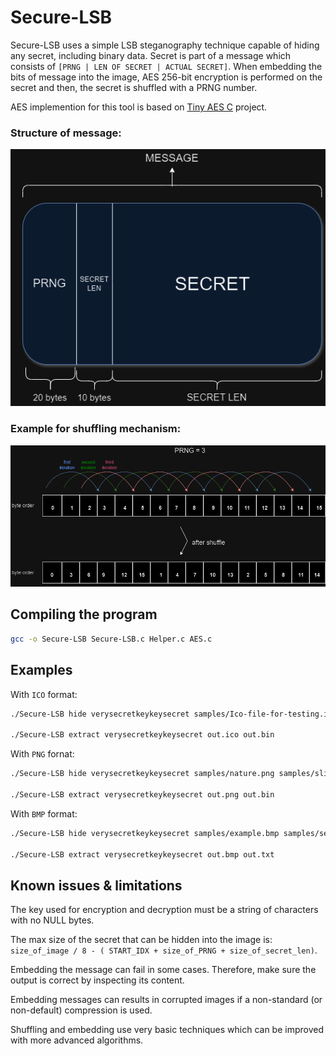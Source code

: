# Secure-LSB

Secure-LSB uses a simple LSB steganography technique capable of hiding any secret, including binary data. Secret is part of a message which consists of `[PRNG | LEN OF SECRET | ACTUAL SECRET]`. When embedding the bits of message into the image, AES 256-bit encryption is performed on the secret and then, the secret is shuffled with a PRNG number. 

AES implemention for this tool is based on [Tiny AES C](https://github.com/kokke/tiny-AES-C) project.

### Structure of message:

![](message.png)

### Example for shuffling mechanism:

![](shuffle.png)

## Compiling the program

```bash
gcc -o Secure-LSB Secure-LSB.c Helper.c AES.c
```

## Examples

With `ICO` format:

```bash
./Secure-LSB hide verysecretkeykeysecret samples/Ico-file-for-testing.ico samples/slick.bin out.ico

./Secure-LSB extract verysecretkeykeysecret out.ico out.bin
```

With `PNG` fornat:

```bash
./Secure-LSB hide verysecretkeykeysecret samples/nature.png samples/slick.bin out.png 

./Secure-LSB extract verysecretkeykeysecret out.png out.bin
```

With `BMP` format:

```bash
./Secure-LSB hide verysecretkeykeysecret samples/example.bmp samples/secret.txt out.bmp

./Secure-LSB extract verysecretkeykeysecret out.bmp out.txt
```

## Known issues & limitations

The key used for encryption and decryption must be a string of characters with no NULL bytes.

The max size of the secret that can be hidden into the image is: `size_of_image / 8 - ( START_IDX + size_of_PRNG + size_of_secret_len)`.

Embedding the message can fail in some cases. Therefore, make sure the output is correct by inspecting its content.

Embedding messages can results in corrupted images if a non-standard (or non-default) compression is used.

Shuffling and embedding use very basic techniques which can be improved with more advanced algorithms.
